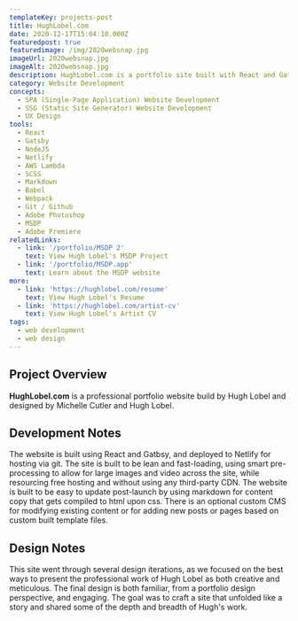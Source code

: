 ```yaml
---
templateKey: projects-post
title: HughLobel.com
date: 2020-12-17T15:04:10.000Z
featuredpost: true
featuredimage: /img/2020websnap.jpg
imageUrl: 2020websnap.jpg
imageAlt: 2020websnap.jpg
description: HughLobel.com is a portfolio site built with React and Gatsby, deployed on Netlify via Git.
category: Website Development
concepts:
  - SPA (Single-Page Application) Website Development
  - SSG (Static Site Generator) Website Development
  - UX Design
tools:
  - React
  - Gatsby
  - NodeJS
  - Netlify
  - AWS Lambda
  - SCSS
  - Markdown
  - Babel
  - Webpack
  - Git / Github
  - Adobe Photoshop
  - MSDP
  - Adobe Premiere
relatedLinks:
  - link: '/portfolio/MSDP 2'
    text: View Hugh Lobel's MSDP Project
  - link: '/portfolio/MSDP.app'
    text: Learn about the MSDP website
more:
  - link: 'https://hughlobel.com/resume'
    text: View Hugh Lobel's Resume
  - link: 'https://hughlobel.com/artist-cv'
    text: View Hugh Lobel's Artist CV
tags:
  - web development
  - web design
---
```

## Project Overview
**HughLobel.com** is a professional portfolio website build by Hugh Lobel and designed by Michelle Cutler and Hugh Lobel.  

## Development Notes
The website is built using React and Gatbsy, and deployed to Netlify for hosting via git. The site is built to be lean and fast-loading, using smart pre-processing to allow for large images and video across the site, while resourcing free hosting and without using any third-party CDN. The website is built to be easy to update post-launch by using markdown for content copy that gets compiled to html upon css. There is an optional custom CMS for modifying existing content or for adding new posts or pages based on custom built template files.

## Design Notes
This site went through several design iterations, as we focused on the best ways to present the professional work of Hugh Lobel as both creative and meticulous. The final design is both familiar, from a portfolio design perspective, and engaging. The goal was to craft a site that unfolded like a story and shared some of the depth and breadth of Hugh's work.
